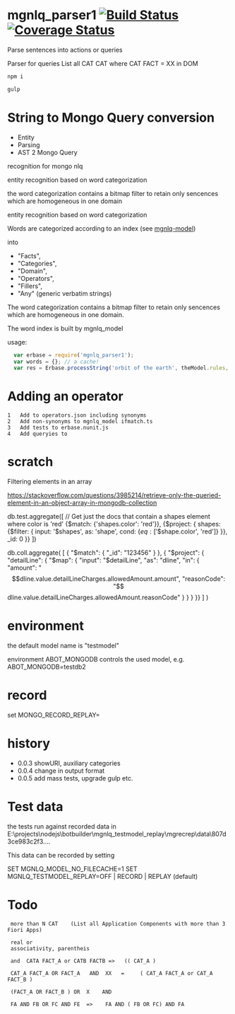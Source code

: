 # mgnlq_parser1 [![Build Status](https://travis-ci.org/jfseb/mgnlq_parser1.svg?branch=master)](https://travis-ci.org/jfseb/mgnlq_parser1)[![Coverage Status](https://coveralls.io/repos/github/jfseb/mgnlq_parser1/badge.svg)](https://coveralls.io/github/jfseb/mgnlq_parser1)

Parse sentences into actions or queries

Parser for queries  List all CAT CAT where CAT FACT = XX in DOM


```javascript
npm i

gulp
```

# String to Mongo Query conversion
 -   Entity
 -   Parsing
 -   AST 2 Mongo Query

recognition for mongo nlq

entity recognition based on word categorization

the word categorization contains a bitmap filter to retain only sencences
which are homogeneous in one domain

entity recognition based on word categorization

Words are categorized according to an index
(see [mgnlq-model](https://github.com/jfseb/mgnlq_model))

into
- "Facts",
- "Categories",
- "Domain",
- "Operators",
- "Fillers",
- "Any"  (generic verbatim strings)

The word categorization contains a bitmap filter to retain only sencences
which are homogeneous in one domain.

The word index is built by mgnlq_model

usage:
```javascript
  var erbase = require('mgnlq_parser1');
  var words = {}; // a cache!
  var res = Erbase.processString('orbit of the earth', theModel.rules, words);
```


# Adding an operator

    1   Add to operators.json including synonyms
    2   Add non-synonyms to mgnlq_model ifmatch.ts
    3   Add tests to erbase.nunit.js
    4   Add queryies to

# scratch

Filtering elements in an array


https://stackoverflow.com/questions/3985214/retrieve-only-the-queried-element-in-an-object-array-in-mongodb-collection


db.test.aggregate([
    // Get just the docs that contain a shapes element where color is 'red'
    {$match: {'shapes.color': 'red'}},
    {$project: {
        shapes: {$filter: {
            input: '$shapes',
            as: 'shape',
            cond: {$eq: ['$$shape.color', 'red']}
        }},
        _id: 0
    }}
])


db.coll.aggregate(
    [
        { "$match": { "_id": "123456" } },
        { "$project": {
            "detailLine": {
                "$map": {
                    "input": "$detailLine",
                    "as": "dline",
                    "in": {
                        "amount": "$$dline.value.detailLineCharges.allowedAmount.amount",
                        "reasonCode": "$$dline.value.detailLineCharges.allowedAmount.reasonCode"
                    }
                }
           }
        }}
    ]
)

# environment

the default model name is "testmodel"

environment ABOT_MONGODB controls the used model, e.g. ABOT_MONGODB=testdb2


# record

set MONGO_RECORD_REPLAY=



# history

* 0.0.3  showURI, auxiliary categories
* 0.0.4  change in output format
* 0.0.5  add mass tests, upgrade gulp etc.


# Test data

the tests run against recorded data in E:\projects\nodejs\botbuilder\mgnlq_testmodel_replay\mgrecrep\data\807d3ce983c2f3....

This data can be recorded by setting



SET MGNLQ_MODEL_NO_FILECACHE=1
SET MGNLQ_TESTMODEL_REPLAY=OFF  | RECORD | REPLAY (default)




# Todo
     more than N CAT    (List all Application Components with more than 3 Fiori Apps)

     real or
     associativity, parentheis

     and  CATA FACT_A or CATB FACTB =>   (( CAT_A )

     CAT_A FACT_A OR FACT_A   AND  XX   =     ( CAT_A FACT_A or CAT_A FACT_B )

     (FACT_A OR FACT_B ) OR  X    AND

     FA AND FB OR FC AND FE  =>    FA AND ( FB OR FC) AND FA